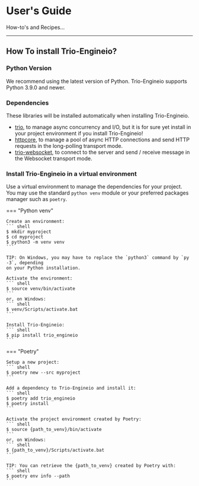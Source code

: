 # User's Guide

How-to's and Recipes...

---

## How To install Trio-Engineio?

### Python Version

We recommend using the latest version of Python. Trio-Engineio supports Python
3.9.0 and newer.

### Dependencies

These libraries will be installed automatically when installing Trio-Engineio.

- [trio], to manage async concurrency and I/O, but it is for sure yet install in your
project environment if you install Trio-Engineio!
- [httpcore], to manage a pool of async HTTP connections and send HTTP requests in the
long-polling transport mode.
- [trio-websocket], to connect to the server and send / receive message in the Websocket
transport mode.

### Install Trio-Engineio in a virtual environment

Use a virtual environment to manage the dependencies for your project. You may use the
standard `python venv` module or your preferred packages manager such as `poetry`.

=== "Python venv"

    Create an environment:
    ``` shell
    $ mkdir myproject
    $ cd myproject
    $ python3 -m venv venv
    ```

    TIP: On Windows, you may have to replace the `python3` command by `py -3`, depending
    on your Python installation.
    
    Activate the environment:
    ``` shell
    $ source venv/bin/activate
    ```
    or, on Windows:
    ``` shell
    $ venv/Scripts/activate.bat
    ```

    Install Trio-Engineio:
    ``` shell
    $ pip install trio_engineio
    ```

=== "Poetry"

    Setup a new project:
    ``` shell
    $ poetry new --src myproject
    ```

    Add a dependency to Trio-Engineio and install it:
    ``` shell
    $ poetry add trio_engineio
    $ poetry install
    ```

    Activate the project environment created by Poetry:
    ``` shell
    $ source {path_to_venv}/bin/activate
    ```
    or, on Windows:
    ``` shell
    $ {path_to_venv}/Scripts/activate.bat
    ```

    TIP: You can retrieve the {path_to_venv} created by Poetry with:
    ``` shell
    $ poetry env info --path
    ```

[trio]: https://trio.readthedocs.io/en/stable
[httpcore]: https://www.encode.io/httpcore
[trio-websocket]: https://trio-websocket.readthedocs.io/en/stable
